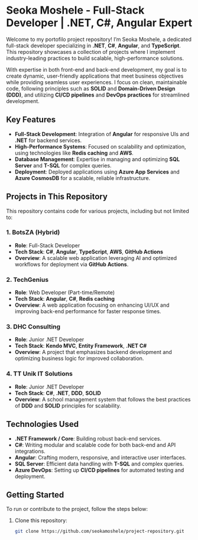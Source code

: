 # Seoka Moshele - Full-Stack Developer | .NET, C#, Angular Expert

Welcome to my portofilo project repository! I’m Seoka Moshele, a dedicated full-stack developer specializing in **.NET**, **C#**, **Angular**, and **TypeScript**. This repository showcases a collection of projects where I implement industry-leading practices to build scalable, high-performance solutions.

With expertise in both front-end and back-end development, my goal is to create dynamic, user-friendly applications that meet business objectives while providing seamless user experiences. I focus on clean, maintainable code, following principles such as **SOLID** and **Domain-Driven Design (DDD)**, and utilizing **CI/CD pipelines** and **DevOps practices** for streamlined development.

## Key Features
- **Full-Stack Development**: Integration of **Angular** for responsive UIs and **.NET** for backend services.
- **High-Performance Systems**: Focused on scalability and optimization, using technologies like **Redis caching** and **AWS**.
- **Database Management**: Expertise in managing and optimizing **SQL Server** and **T-SQL** for complex queries.
- **Deployment**: Deployed applications using **Azure App Services** and **Azure CosmosDB** for a scalable, reliable infrastructure.

## Projects in This Repository
This repository contains code for various projects, including but not limited to:

### 1. **BotsZA (Hybrid)**
- **Role**: Full-Stack Developer
- **Tech Stack**: **C#**, **Angular**, **TypeScript**, **AWS**, **GitHub Actions**
- **Overview**: A scalable web application leveraging AI and optimized workflows for deployment via **GitHub Actions**.

### 2. **TechGenius**
- **Role**: Web Developer (Part-time/Remote)
- **Tech Stack**: **Angular**, **C#**, **Redis caching**
- **Overview**: A web application focusing on enhancing UI/UX and improving back-end performance for faster response times.

### 3. **DHC Consulting**
- **Role**: Junior .NET Developer
- **Tech Stack**: **Kendo MVC**, **Entity Framework**, **.NET C#**
- **Overview**: A project that emphasizes backend development and optimizing business logic for improved collaboration.

### 4. **TT Unik IT Solutions**
- **Role**: Junior .NET Developer
- **Tech Stack**: **C#**, **.NET**, **DDD**, **SOLID**
- **Overview**: A school management system that follows the best practices of **DDD** and **SOLID** principles for scalability.

## Technologies Used
- **.NET Framework / Core**: Building robust back-end services.
- **C#**: Writing modular and scalable code for both back-end and API integrations.
- **Angular**: Crafting modern, responsive, and interactive user interfaces.
- **SQL Server**: Efficient data handling with **T-SQL** and complex queries.
- **Azure DevOps**: Setting up **CI/CD pipelines** for automated testing and deployment.

## Getting Started
To run or contribute to the project, follow the steps below:

1. Clone this repository:
   ```bash
   git clone https://github.com/seokamoshele/project-repository.git
